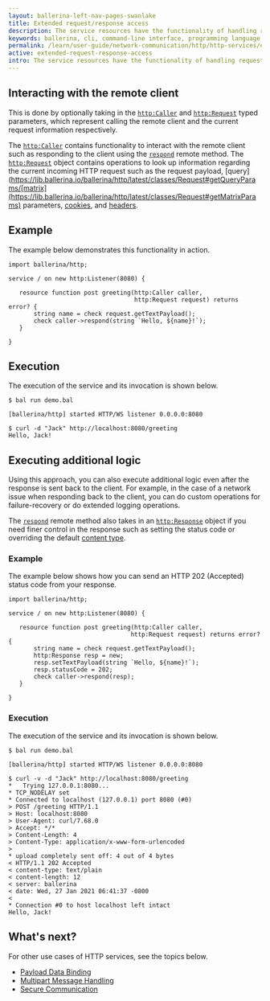 ```yaml
---
layout: ballerina-left-nav-pages-swanlake
title: Extended request/response access
description: The service resources have the functionality of handling request and response data manually  without binding them to resource parameters or the return value.  
keywords: ballerina, cli, command-line interface, programming language
permalink: /learn/user-guide/network-communication/http/http-services/extended-request-response-access/
active: extended-request-response-access
intro: The service resources have the functionality of handling request and response data manually  without binding them to resource parameters or the return value. 
---
```


## Interacting with the remote client

This is done by optionally taking in the [`http:Caller`](https://lib.ballerina.io/ballerina/http/latest/clients/Caller) and [`http:Request`](https://lib.ballerina.io/ballerina/http/latest/classes/Request) typed parameters, which represent calling the remote client and the current request information respectively. 

The [`http:Caller`](https://lib.ballerina.io/ballerina/http/latest/clients/Caller) contains functionality to interact with the remote client such as responding to the client using the [`respond`](https://lib.ballerina.io/ballerina/http/latest/clients/Caller#respond) remote method. The [`http:Request`](https://lib.ballerina.io/ballerina/http/latest/classes/Request) object contains operations to look up information regarding the current incoming HTTP request such as the request payload, [query](https://lib.ballerina.io/ballerina/http/latest/classes/Request#getQueryParams/[matrix](https://lib.ballerina.io/ballerina/http/latest/classes/Request#getMatrixParams) parameters, [cookies](https://lib.ballerina.io/ballerina/http/latest/classes/Request#getCookies), and [headers](https://lib.ballerina.io/ballerina/http/latest/classes/Request#getHeaders).

## Example

The example below demonstrates this functionality in action. 

```ballerina
import ballerina/http;
 
service / on new http:Listener(8080) {
 
   resource function post greeting(http:Caller caller,
                                   http:Request request) returns error? {
       string name = check request.getTextPayload();
       check caller->respond(string `Hello, ${name}!`);
   }
 
}
```

## Execution

The execution of the service and its invocation is shown below.

```
$ bal run demo.bal
 
[ballerina/http] started HTTP/WS listener 0.0.0.0:8080

$ curl -d "Jack" http://localhost:8080/greeting
Hello, Jack!
```

## Executing additional logic

Using this approach, you can also execute additional logic even after the response is sent back to the client. For example, in the case of a network issue when responding back to the client, you can do custom operations for failure-recovery or do extended logging operations. 

The [`respond`](https://lib.ballerina.io/ballerina/http/latest/clients/Caller#respond) remote method also takes in an [`http:Response`](https://lib.ballerina.io/ballerina/http/latest/classes/Response) object if you need finer control in the response such as setting the status code or overriding the default [content type](https://lib.ballerina.io/ballerina/http/latest/classes/Response#setContentType). 

### Example

The example below shows how you can send an HTTP 202 (Accepted) status code from your response.

```ballerina
import ballerina/http;
 
service / on new http:Listener(8080) {
 
   resource function post greeting(http:Caller caller,
                                  http:Request request) returns error? {
       string name = check request.getTextPayload();
       http:Response resp = new;
       resp.setTextPayload(string `Hello, ${name}!`);
       resp.statusCode = 202;
       check caller->respond(resp);
   }
 
}
```

### Execution

The execution of the service and its invocation is shown below.

```
$ bal run demo.bal
 
[ballerina/http] started HTTP/WS listener 0.0.0.0:8080

$ curl -v -d "Jack" http://localhost:8080/greeting
*   Trying 127.0.0.1:8080...
* TCP_NODELAY set
* Connected to localhost (127.0.0.1) port 8080 (#0)
> POST /greeting HTTP/1.1
> Host: localhost:8080
> User-Agent: curl/7.68.0
> Accept: */*
> Content-Length: 4
> Content-Type: application/x-www-form-urlencoded
>
* upload completely sent off: 4 out of 4 bytes
< HTTP/1.1 202 Accepted
< content-type: text/plain
< content-length: 12
< server: ballerina
< date: Wed, 27 Jan 2021 06:41:37 -0800
<
* Connection #0 to host localhost left intact
Hello, Jack!
```

## What's next?

For other use cases of HTTP services, see the topics below.

- [Payload Data Binding](/learn/network-communication/http/http-services/payload-data-binding/)
- [Multipart Message Handling](/learn/network-communication/http/http-services/multipart-message-handling/)
- [Secure Communication](/learn/network-communication/http/http-services/secure-communication/)
